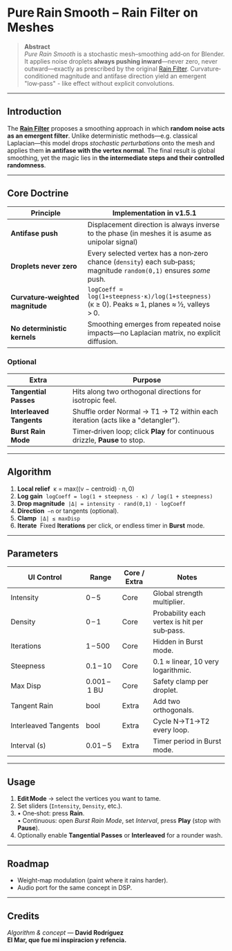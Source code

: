 # Pure Rain Smooth – Rain Filter on Meshes

> **Abstract**  
> *Pure Rain Smooth* is a stochastic mesh–smoothing add‑on for Blender.  It applies noise droplets **always pushing inward**—never zero, never outward—exactly as prescribed by the original [Rain Filter](https://github.com/infamedavid/NoiseFilter).  Curvature‐conditioned magnitude and antifase direction yield an emergent "low‑pass" - like effect without explicit convolutions.

---

## Introduction

The [**Rain Filter**](https://github.com/infamedavid/NoiseFilter/tree/main) proposes a smoothing approach in which **random noise acts as an emergent filter**.  Unlike deterministic methods—e.g. classical Laplacian—this model drops *stochastic perturbations* onto the mesh and applies them **in antifase with the vertex normal**. The final result is global smoothing, yet the magic lies in **the intermediate steps and their controlled randomness**.

---

## Core Doctrine

| Principle | Implementation in v1.5.1 |
|-----------|--------------------------|
| **Antifase push** | Displacement direction is always inverse to the phase (in meshes it is asume as unipolar signal)
| **Droplets never zero** | Every selected vertex has a non‑zero chance (`density`) each sub‑pass; magnitude `random(0,1)` ensures *some* push. |
| **Curvature‑weighted magnitude** | `logCoeff = log(1+steepness·κ)/log(1+steepness)` (κ ≥ 0). Peaks ≈ 1, planes ≈ ½, valleys > 0. |
| **No deterministic kernels** | Smoothing emerges from repeated noise impacts—no Laplacian matrix, no explicit diffusion. |

### Optional 

| Extra | Purpose |
|-------|---------|
| **Tangential Passes** | Hits along two orthogonal directions for isotropic feel. |
| **Interleaved Tangents** | Shuffle order Normal → T1 → T2 within each iteration (acts like a "detangler"). |
| **Burst Rain Mode** | Timer‑driven loop; click **Play** for continuous drizzle, **Pause** to stop. |

---

## Algorithm

1. **Local relief**  κ = max((v − centroid) · n, 0)  
2. **Log gain**  `logCoeff = log(1 + steepness · κ) / log(1 + steepness)`  
3. **Drop magnitude**  `|Δ| = intensity · rand(0,1) · logCoeff`  
4. **Direction**  `–n` or tangents (optional).  
5. **Clamp**  `|Δ| ≤ maxDisp`  
6. **Iterate**  Fixed **Iterations** per click, or endless timer in **Burst** mode.

---

## Parameters

| UI Control | Range | Core / Extra | Notes |
|------------|-------|--------------|-------|
| Intensity | 0 – 5 | Core | Global strength multiplier. |
| Density | 0 – 1 | Core | Probability each vertex is hit per sub‑pass. |
| Iterations | 1 – 500 | Core | Hidden in Burst mode. |
| Steepness | 0.1 – 10 | Core | 0.1 ≈ linear, 10 very logarithmic. |
| Max Disp | 0.001 – 1 BU | Core | Safety clamp per droplet. |
| Tangent Rain | bool | Extra | Add two orthogonals. |
| Interleaved Tangents | bool | Extra | Cycle N→T1→T2 every loop. |
| Interval (s) | 0.01 – 5 | Extra | Timer period in Burst mode. |

---

## Usage

1. **Edit Mode** → select the vertices you want to tame.  
2. Set sliders (`Intensity`, `Density`, etc.).  
3. • One‑shot: press **Rain**.  
   • Continuous: open *Burst Rain Mode*, set *Interval*, press **Play** (stop with **Pause**).  
4. Optionally enable **Tangential Passes** or **Interleaved** for a rounder wash.

---

## Roadmap

* Weight‑map modulation (paint where it rains harder).   
* Audio port for the same concept in DSP.

---

## Credits

*Algorithm & concept* — **David Rodríguez**  
**El Mar, que fue mi inspiracion y refencia.**


